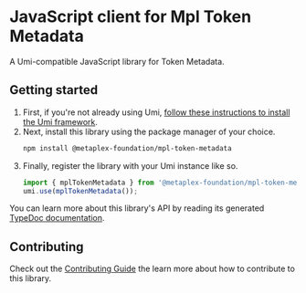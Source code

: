 # JavaScript client for Mpl Token Metadata

A Umi-compatible JavaScript library for Token Metadata.

## Getting started

1. First, if you're not already using Umi, [follow these instructions to install the Umi framework](https://github.com/metaplex-foundation/umi/blob/main/docs/installation.md).
2. Next, install this library using the package manager of your choice.
   ```sh
   npm install @metaplex-foundation/mpl-token-metadata
   ```
2. Finally, register the library with your Umi instance like so.
   ```ts
   import { mplTokenMetadata } from '@metaplex-foundation/mpl-token-metadata';
   umi.use(mplTokenMetadata());
   ```

You can learn more about this library's API by reading its generated [TypeDoc documentation](https://mpl-token-metadata-js-docs.vercel.app).

## Contributing

Check out the [Contributing Guide](./CONTRIBUTING.md) the learn more about how to contribute to this library.

